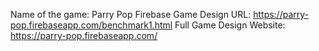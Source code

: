 Name of the game: Parry Pop
Firebase Game Design URL: https://parry-pop.firebaseapp.com/benchmark1.html
Full Game Design Website: https://parry-pop.firebaseapp.com/